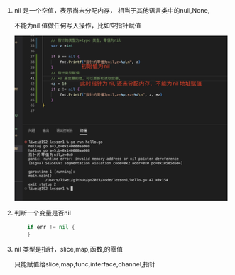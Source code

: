 1. nil 是一个空值，表示尚未分配内存， 相当于其他语言类中的null,None,

   不能为nil 值做任何写入操作，比如空指针赋值

   ![image](../../assets/21.jpg)

2. 判断一个变量是否nil

   ```go
       if err != nil {
       }
   ```

3. nil 类型是指针，slice,map,函数,的零值

   只能赋值给slice,map,func,interface,channel,指针